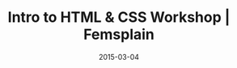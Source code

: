 ---
title: "Intro to HTML & CSS Workshop | Femsplain"
date: 2015-03-04
cats:
  - teaching
link: https://femsplain.com/beginners-web-development-our-first-workshop/
---